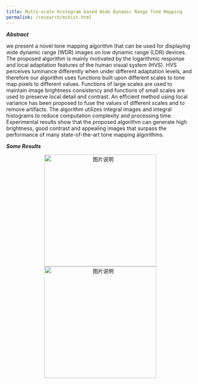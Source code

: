 ```yaml
---
title: Multi-scale Histogram based Wide Dynamic Range Tone Mapping
permalink: /research/mshist.html
---
```

***Abstract***

we present a novel tone mapping algorithm that can be used for displaying wide dynamic range (WDR) images on low dynamic range (LDR) devices. The proposed algorithm is mainly motivated by the logarithmic response and local adaptation features of the human visual system (HVS). HVS perceives luminance differently when under different adaptation levels, and therefore our algorithm uses functions built upon different scales to tone map pixels to different values. Functions of large scales are used to maintain image brightness consistency and functions of small scales are used to preserve local detail and contrast. An efficient method using local variance has been proposed to fuse the values of different scales and to remove artifacts. The algorithm utilizes integral images and integral histograms to reduce computation complexity and processing time. Experimental results show that the proposed algorithm can generate high brightness, good contrast and appealing images that surpass the performance of many state-of-the-art tone
mapping algorithms.

***Some Results***

<div align="center">
<img src="https://jieyang1987.github.io/files/AtriumMorning/AtriumMorning_Gu.jpg" height="300px" alt="图片说明" >
<img src="https://jieyang1987.github.io/files/AtriumMorning/AtriumMorning_Gu.jpg" height="300px" alt="图片说明" >
</div>
